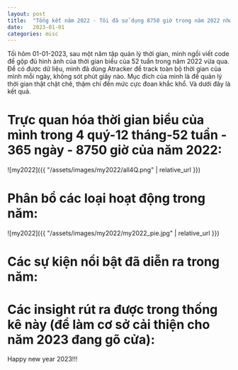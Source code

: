 ```yaml
---
layout: post
title:  "Tổng kết năm 2022 - Tôi đã sử dụng 8750 giờ trong năm 2022 như thế nào?"
date:   2023-01-01
categories: misc
---
```

Tối hôm 01-01-2023, sau một năm tập quản lý thời gian, mình ngồi viết code để gộp đủ hình ảnh của thời gian biểu của 52 tuần trong năm 2022 vừa qua. Để có được dữ liệu, mình đã dùng Atracker để track toàn bộ thời gian của mình mỗi ngày, không sót phút giây nào. Mục đích của mình là để quản lý thời gian thật chặt chẽ, thậm chí đến mức cực đoan khắc khổ. Và dưới đây là kết quả.

# Trực quan hóa thời gian biểu của mình trong 4 quý-12 tháng-52 tuần - 365 ngày - 8750 giờ của năm 2022:            

![my2022]({{ "/assets/images/my2022/all4Q.png" | relative_url }})

# Phân bổ các loại hoạt động trong năm:

![my2022]({{ "/assets/images/my2022/my2022_pie.jpg" | relative_url }})

# Các sự kiện nổi bật đã diễn ra trong năm:


# Các insight rút ra được trong thống kê này (để làm cơ sở cải thiện cho năm 2023 đang gõ cửa):

Happy new year 2023!!!

